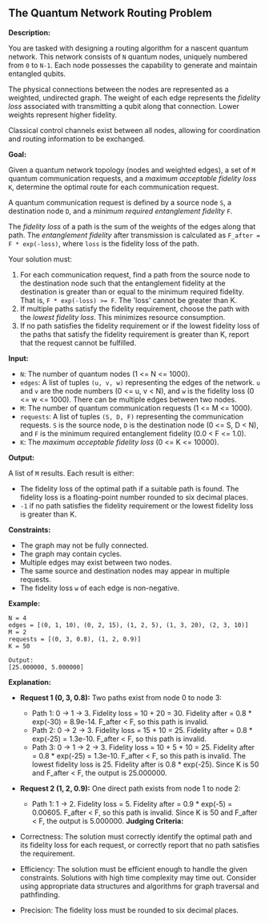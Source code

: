 ## The Quantum Network Routing Problem

**Description:**

You are tasked with designing a routing algorithm for a nascent quantum network. This network consists of `N` quantum nodes, uniquely numbered from `0` to `N-1`.  Each node possesses the capability to generate and maintain entangled qubits.

The physical connections between the nodes are represented as a weighted, undirected graph. The weight of each edge represents the *fidelity loss* associated with transmitting a qubit along that connection.  Lower weights represent higher fidelity.

Classical control channels exist between all nodes, allowing for coordination and routing information to be exchanged.

**Goal:**

Given a quantum network topology (nodes and weighted edges), a set of `M` quantum communication requests, and a *maximum acceptable fidelity loss* `K`, determine the optimal route for each communication request.

A quantum communication request is defined by a source node `S`, a destination node `D`, and a *minimum required entanglement fidelity* `F`.

The *fidelity loss* of a path is the sum of the weights of the edges along that path. The *entanglement fidelity* after transmission is calculated as `F_after = F * exp(-loss)`, where `loss` is the fidelity loss of the path.

Your solution must:

1.  For each communication request, find a path from the source node to the destination node such that the entanglement fidelity at the destination is greater than or equal to the minimum required fidelity.  That is, `F * exp(-loss) >= F`. The 'loss' cannot be greater than K.
2.  If multiple paths satisfy the fidelity requirement, choose the path with the *lowest fidelity loss*. This minimizes resource consumption.
3.  If no path satisfies the fidelity requirement or if the lowest fidelity loss of the paths that satisfy the fidelity requirement is greater than K, report that the request cannot be fulfilled.

**Input:**

*   `N`: The number of quantum nodes (1 <= N <= 1000).
*   `edges`: A list of tuples `(u, v, w)` representing the edges of the network. `u` and `v` are the node numbers (0 <= u, v < N), and `w` is the fidelity loss (0 <= w <= 1000). There can be multiple edges between two nodes.
*   `M`: The number of quantum communication requests (1 <= M <= 1000).
*   `requests`: A list of tuples `(S, D, F)` representing the communication requests. `S` is the source node, `D` is the destination node (0 <= S, D < N), and `F` is the minimum required entanglement fidelity (0.0 < F <= 1.0).
*   `K`: The *maximum acceptable fidelity loss* (0 <= K <= 10000).

**Output:**

A list of `M` results. Each result is either:

*   The fidelity loss of the optimal path if a suitable path is found. The fidelity loss is a floating-point number rounded to six decimal places.
*   `-1` if no path satisfies the fidelity requirement or the lowest fidelity loss is greater than K.

**Constraints:**

*   The graph may not be fully connected.
*   The graph may contain cycles.
*   Multiple edges may exist between two nodes.
*   The same source and destination nodes may appear in multiple requests.
*   The fidelity loss `w` of each edge is non-negative.

**Example:**

```
N = 4
edges = [(0, 1, 10), (0, 2, 15), (1, 2, 5), (1, 3, 20), (2, 3, 10)]
M = 2
requests = [(0, 3, 0.8), (1, 2, 0.9)]
K = 50

Output:
[25.000000, 5.000000]
```

**Explanation:**

*   **Request 1 (0, 3, 0.8):**  Two paths exist from node 0 to node 3:
    *   Path 1: 0 -> 1 -> 3. Fidelity loss = 10 + 20 = 30.  Fidelity after = 0.8 * exp(-30) = 8.9e-14. F_after < F, so this path is invalid.
    *   Path 2: 0 -> 2 -> 3. Fidelity loss = 15 + 10 = 25. Fidelity after = 0.8 * exp(-25) = 1.3e-10. F_after < F, so this path is invalid.
    *   Path 3: 0 -> 1 -> 2 -> 3. Fidelity loss = 10 + 5 + 10 = 25. Fidelity after = 0.8 * exp(-25) = 1.3e-10. F_after < F, so this path is invalid.
    The lowest fidelity loss is 25. Fidelity after is 0.8 * exp(-25).
     Since K is 50 and F_after < F, the output is 25.000000.

*   **Request 2 (1, 2, 0.9):**  One direct path exists from node 1 to node 2:
    *   Path 1: 1 -> 2. Fidelity loss = 5. Fidelity after = 0.9 * exp(-5) = 0.00605. F_after < F, so this path is invalid.
    Since K is 50 and F_after < F, the output is 5.000000.
**Judging Criteria:**

*   Correctness: The solution must correctly identify the optimal path and its fidelity loss for each request, or correctly report that no path satisfies the requirement.
*   Efficiency: The solution must be efficient enough to handle the given constraints.  Solutions with high time complexity may time out. Consider using appropriate data structures and algorithms for graph traversal and pathfinding.
*   Precision: The fidelity loss must be rounded to six decimal places.
